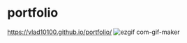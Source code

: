 # portfolio

https://vlad10100.github.io/portfolio/
![ezgif com-gif-maker](https://user-images.githubusercontent.com/35526774/156197795-6177ad5f-0672-4f30-8a1b-3e3a6b8ce455.gif)
